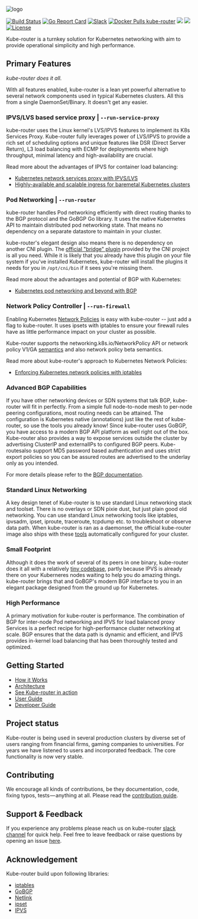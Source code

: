 <!-- markdownlint-disable-next-line first-line-heading -->
![logo](https://cdn.rawgit.com/cloudnativelabs/kube-router/64f7700e/Documentation/img/logo-full.svg)

[![Build Status](https://github.com/cloudnativelabs/kube-router/actions/workflows/ci.yml/badge.svg?branch=master)](https://github.com/cloudnativelabs/kube-router/actions/workflows/ci.yml?query=branch%3Amaster)
[![Go Report Card](https://goreportcard.com/badge/github.com/cloudnativelabs/kube-router)](https://goreportcard.com/report/github.com/cloudnativelabs/kube-router)
[![Slack](https://img.shields.io/badge/slack-join%20chat%20%E2%86%92-e01563.svg)](https://kubernetes.slack.com/messages/C8DCQGTSB/)
[![Docker Pulls kube-router](https://img.shields.io/docker/pulls/cloudnativelabs/kube-router.svg?label=docker+pulls)](https://hub.docker.com/r/cloudnativelabs/kube-router/)
[![](https://images.microbadger.com/badges/image/cloudnativelabs/kube-router.svg)](https://microbadger.com/images/cloudnativelabs/kube-router)
[![](https://img.shields.io/github/release/cloudnativelabs/kube-router/all.svg?style=flat-square)](https://github.com/cloudnativelabs/kube-router/releases)
[![License](https://img.shields.io/badge/License-Apache%202.0-blue.svg)](https://opensource.org/licenses/Apache-2.0)

Kube-router is a turnkey solution for Kubernetes networking with aim to provide operational simplicity and high performance.

## Primary Features

*kube-router does it all.*

With all features enabled, kube-router is a lean yet powerful alternative to
several network components used in typical Kubernetes clusters. All this from a
single DaemonSet/Binary. It doesn't get any easier.

### IPVS/LVS based service proxy | `--run-service-proxy`

kube-router uses the Linux kernel's LVS/IPVS features to implement its K8s Services Proxy. Kube-router fully leverages
power of LVS/IPVS to provide a rich set of scheduling options and unique features like DSR (Direct Server Return), L3
load balancing with ECMP for deployments where high throughput, minimal latency and high-availability are crucial.

Read more about the advantages of IPVS for container load balancing:

- [Kubernetes network services proxy with IPVS/LVS](https://cloudnativelabs.github.io/post/2017-05-10-kube-network-service-proxy/)
- [Highly-available and scalable ingress for baremetal Kubernetes clusters](https://cloudnativelabs.github.io/post/2017-11-01-kube-high-available-ingress/)

### Pod Networking | `--run-router`

kube-router handles Pod networking efficiently with direct routing thanks to the BGP protocol and the GoBGP Go library.
It uses the native Kubernetes API to maintain distributed pod networking state. That means no dependency on a separate
datastore to maintain in your cluster.

kube-router's elegant design also means there is no dependency on another CNI
plugin. The
[official "bridge" plugin](https://github.com/containernetworking/plugins/tree/master/plugins/main/bridge)
provided by the CNI project is all you need. While it is likely that you already have this plugin on your file system
if you've installed Kubernetes, kube-router will install the plugins it needs for you in `/opt/cni/bin` if it sees
you're missing them.

Read more about the advantages and potential of BGP with Kubernetes:

- [Kubernetes pod networking and beyond with BGP](https://cloudnativelabs.github.io/post/2017-05-22-kube-pod-networking)

### Network Policy Controller | `--run-firewall`

Enabling Kubernetes [Network Policies](https://kubernetes.io/docs/concepts/services-networking/network-policies/)
is easy with kube-router -- just add a flag to kube-router. It uses ipsets with
iptables to ensure your firewall rules have as little performance impact on your
cluster as possible.

Kube-router supports the networking.k8s.io/NetworkPolicy API or network policy V1/GA
[semantics](https://github.com/kubernetes/kubernetes/pull/39164#issue-197243974) and also network policy beta semantics.

Read more about kube-router's approach to Kubernetes Network Policies:

- [Enforcing Kubernetes network policies with iptables](https://cloudnativelabs.github.io/post/2017-05-1-kube-network-policies/)

### Advanced BGP Capabilities

If you have other networking devices or SDN systems that talk BGP, kube-router will fit in perfectly. From a simple full
node-to-node mesh to per-node peering configurations, most routing needs can be attained. The configuration is
Kubernetes native (annotations) just like the rest of kube-router, so use the tools you already know! Since kube-router
uses GoBGP, you have access to a modern BGP API platform as well right out of the box. Kube-router also provides a way
to expose services outside the cluster by advertising ClusterIP and externalIPs to configured BGP peers. Kube-routesalso
support MD5 password based authentication and uses strict export policies so you can be assured routes are advertised to
the underlay only as you intended.

For more details please refer to the [BGP documentation](docs/bgp.md).

### Standard Linux Networking

A key design tenet of Kube-router is to use standard Linux networking stack and toolset. There is no overlays or SDN
pixie dust, but just plain good old networking. You can use standard Linux networking tools like iptables, ipvsadm,
ipset, iproute, traceroute, tcpdump etc. to troubleshoot or observe data path. When kube-router is ran as a daemonset,
the official kube-router image also ships with these [tools](./docs/pod-toolbox.md#pod-toolbox) automatically configured
for your cluster.

### Small Footprint

Although it does the work of several of its peers in one binary, kube-router does it all with a relatively
[tiny codebase](https://github.com/cloudnativelabs/kube-router/tree/master/pkg/controllers), partly because IPVS is
already there on your Kuberneres nodes waiting to help you do amazing things. kube-router brings that and GoBGP's modern
BGP interface to you in an elegant package designed from the ground up for Kubernetes.

### High Performance

A primary motivation for kube-router is performance. The combination of BGP for inter-node Pod networking and IPVS for
load balanced proxy Services is a perfect recipe for high-performance cluster networking at scale. BGP ensures that the
data path is dynamic and efficient, and IPVS provides in-kernel load balancing that has been thoroughly tested and
optimized.

## Getting Started

- [How it Works](./docs/how-it-works.md)
- [Architecture](./docs/architecture.md)
- [See Kube-router in action](./docs/see-it-in-action.md)
- [User Guide](./docs/user-guide.md)
- [Developer Guide](./docs/developing.md)

## Project status

Kube-router is being used in several production clusters by diverse set of users ranging from financial firms, gaming
companies to universities. For years we have listened to users and incorporated feedback. The core functionality is now
very stable.

## Contributing

We encourage all kinds of contributions, be they documentation, code, fixing
typos, tests — anything at all. Please read the [contribution guide](./CONTRIBUTING.md).

## Support & Feedback

If you experience any problems please reach us on kube-router [slack channel](https://kubernetes.slack.com/messages/C8DCQGTSB/)
for quick help. Feel free to leave feedback or raise questions by opening an issue [here](https://github.com/cloudnativelabs/kube-router/issues).

## Acknowledgement

Kube-router build upon following libraries:

- [iptables](https://github.com/coreos/go-iptables)
- [GoBGP](https://github.com/osrg/gobgp)
- [Netlink](https://github.com/vishvananda/netlink)
- [ipset](https://github.com/janeczku/go-ipset)
- [IPVS](https://github.com/docker/libnetwork/)
